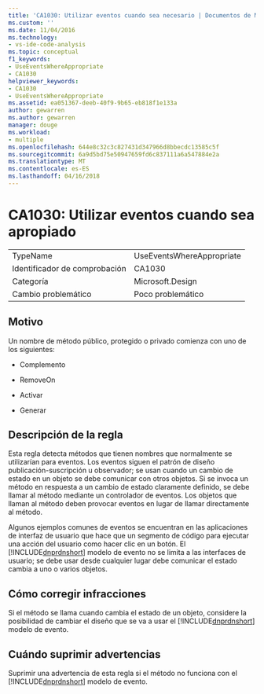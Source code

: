 ```yaml
---
title: 'CA1030: Utilizar eventos cuando sea necesario | Documentos de Microsoft'
ms.custom: ''
ms.date: 11/04/2016
ms.technology:
- vs-ide-code-analysis
ms.topic: conceptual
f1_keywords:
- UseEventsWhereAppropriate
- CA1030
helpviewer_keywords:
- CA1030
- UseEventsWhereAppropriate
ms.assetid: ea051367-deeb-40f9-9b65-eb818f1e133a
author: gewarren
ms.author: gewarren
manager: douge
ms.workload:
- multiple
ms.openlocfilehash: 644e8c32c3c827431d347966d8bbecdc13585c5f
ms.sourcegitcommit: 6a9d5bd75e50947659fd6c837111a6a547884e2a
ms.translationtype: MT
ms.contentlocale: es-ES
ms.lasthandoff: 04/16/2018
---
```

# <a name="ca1030-use-events-where-appropriate"></a>CA1030: Utilizar eventos cuando sea apropiado
|||  
|-|-|  
|TypeName|UseEventsWhereAppropriate|  
|Identificador de comprobación|CA1030|  
|Categoría|Microsoft.Design|  
|Cambio problemático|Poco problemático|  
  
## <a name="cause"></a>Motivo  
 Un nombre de método público, protegido o privado comienza con uno de los siguientes:  
  
-   Complemento  
  
-   RemoveOn  
  
-   Activar  
  
-   Generar  
  
## <a name="rule-description"></a>Descripción de la regla  
 Esta regla detecta métodos que tienen nombres que normalmente se utilizarían para eventos. Los eventos siguen el patrón de diseño publicación-suscripción u observador; se usan cuando un cambio de estado en un objeto se debe comunicar con otros objetos. Si se invoca un método en respuesta a un cambio de estado claramente definido, se debe llamar al método mediante un controlador de eventos. Los objetos que llaman al método deben provocar eventos en lugar de llamar directamente al método.  
  
 Algunos ejemplos comunes de eventos se encuentran en las aplicaciones de interfaz de usuario que hace que un segmento de código para ejecutar una acción del usuario como hacer clic en un botón. El [!INCLUDE[dnprdnshort](../code-quality/includes/dnprdnshort_md.md)] modelo de evento no se limita a las interfaces de usuario; se debe usar desde cualquier lugar debe comunicar el estado cambia a uno o varios objetos.  
  
## <a name="how-to-fix-violations"></a>Cómo corregir infracciones  
 Si el método se llama cuando cambia el estado de un objeto, considere la posibilidad de cambiar el diseño que se va a usar el [!INCLUDE[dnprdnshort](../code-quality/includes/dnprdnshort_md.md)] modelo de evento.  
  
## <a name="when-to-suppress-warnings"></a>Cuándo suprimir advertencias  
 Suprimir una advertencia de esta regla si el método no funciona con el [!INCLUDE[dnprdnshort](../code-quality/includes/dnprdnshort_md.md)] modelo de evento.
